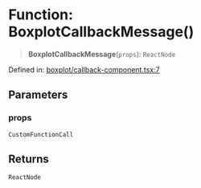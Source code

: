 # Function: BoxplotCallbackMessage()

> **BoxplotCallbackMessage**(`props`): `ReactNode`

Defined in: [boxplot/callback-component.tsx:7](https://github.com/GeoDaCenter/openassistant/blob/f1f258826ab8e671a18170ebc60cc2939607e736/packages/echarts/src/boxplot/callback-component.tsx#L7)

## Parameters

### props

`CustomFunctionCall`

## Returns

`ReactNode`

